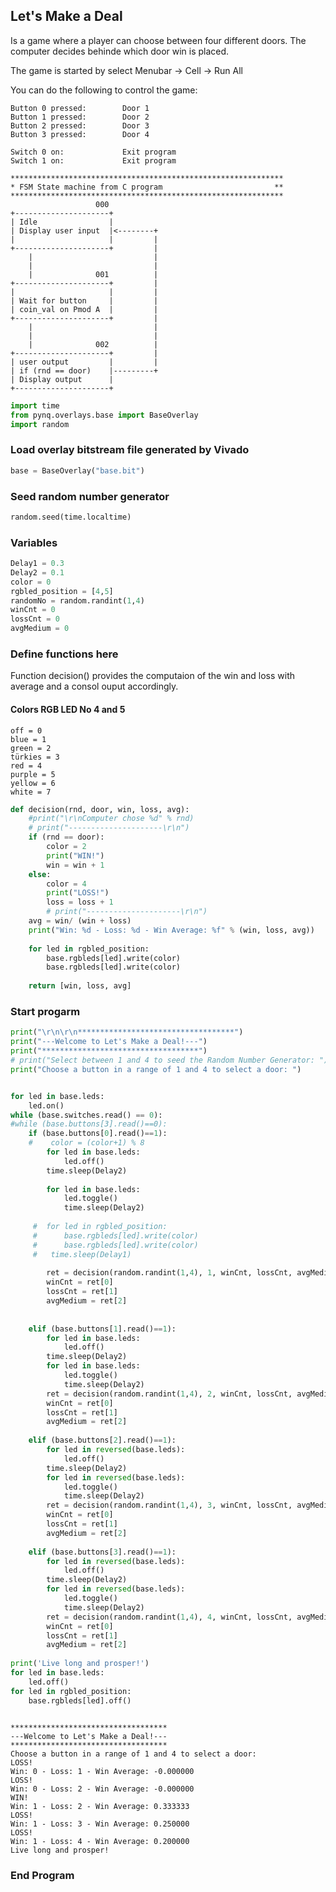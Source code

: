 
## Let's Make a Deal

Is a game where a player can choose between four different doors. The computer decides behinde which door win is placed.

The game is started by select Menubar -> Cell -> Run All

You can do the following to control the game:
    
    Button 0 pressed:        Door 1
    Button 1 pressed:        Door 2
    Button 2 pressed:        Door 3
    Button 3 pressed:        Door 4
    
    Switch 0 on:             Exit program
    Switch 1 on:             Exit program 
   
    *************************************************************
    * FSM State machine from C program                         **
    *************************************************************
                       000
    +---------------------+
    | Idle                |
    | Display user input  |<--------+
    |                     |         |
    +---------------------+         |
        |                           |
        |                           |
        |              001          |
    +---------------------+         |
    |                     |         |
    | Wait for button     |         |
    | coin_val on Pmod A  |         |
    +---------------------+         |
        |                           |
        |                           |
        |              002          |
    +---------------------+         |
    | user output         |         |
    | if (rnd == door)    |---------+
    | Display output      |
    +---------------------+
 


```python
import time
from pynq.overlays.base import BaseOverlay
import random
```

### Load overlay bitstream file generated by Vivado


```python
base = BaseOverlay("base.bit")
```

### Seed random number generator


```python
random.seed(time.localtime)
```

### Variables


```python
Delay1 = 0.3
Delay2 = 0.1
color = 0
rgbled_position = [4,5]
randomNo = random.randint(1,4)
winCnt = 0
lossCnt = 0
avgMedium = 0
```

### Define functions here
Function decision() provides the computaion of the win and loss with average and a consol ouput accordingly.
#### Colors RGB LED No 4 and 5
    off = 0
    blue = 1
    green = 2
    türkies = 3
    red = 4
    purple = 5
    yellow = 6
    white = 7



```python
def decision(rnd, door, win, loss, avg):
    #print("\r\nComputer chose %d" % rnd)
    # print("---------------------\r\n")
    if (rnd == door):
        color = 2
        print("WIN!")
        win = win + 1
    else:
        color = 4
        print("LOSS!")
        loss = loss + 1
        # print("---------------------\r\n")
    avg = win/ (win + loss)
    print("Win: %d - Loss: %d - Win Average: %f" % (win, loss, avg))
    
    for led in rgbled_position:
        base.rgbleds[led].write(color)
        base.rgbleds[led].write(color)
            
    return [win, loss, avg]
```

### Start progarm


```python
print("\r\n\r\n***********************************")
print("---Welcome to Let's Make a Deal!---")
print("***********************************")
# print("Select between 1 and 4 to seed the Random Number Generator: ")
print("Choose a button in a range of 1 and 4 to select a door: ")


for led in base.leds:
    led.on()    
while (base.switches.read() == 0):
#while (base.buttons[3].read()==0):
    if (base.buttons[0].read()==1):
    #    color = (color+1) % 8
        for led in base.leds:
            led.off()
        time.sleep(Delay2)
        
        for led in base.leds:
            led.toggle()
            time.sleep(Delay2)
            
     #  for led in rgbled_position:
     #      base.rgbleds[led].write(color)
     #      base.rgbleds[led].write(color)
     #   time.sleep(Delay1)
        
        ret = decision(random.randint(1,4), 1, winCnt, lossCnt, avgMedium)
        winCnt = ret[0]
        lossCnt = ret[1]
        avgMedium = ret[2]
        
        
    elif (base.buttons[1].read()==1):
        for led in base.leds:
            led.off()
        time.sleep(Delay2)
        for led in base.leds:
            led.toggle()
            time.sleep(Delay2)
        ret = decision(random.randint(1,4), 2, winCnt, lossCnt, avgMedium)
        winCnt = ret[0]
        lossCnt = ret[1]
        avgMedium = ret[2]
            
    elif (base.buttons[2].read()==1):
        for led in reversed(base.leds):
            led.off()
        time.sleep(Delay2)
        for led in reversed(base.leds):
            led.toggle()
            time.sleep(Delay2)        
        ret = decision(random.randint(1,4), 3, winCnt, lossCnt, avgMedium)
        winCnt = ret[0]
        lossCnt = ret[1]
        avgMedium = ret[2]
            
    elif (base.buttons[3].read()==1):
        for led in reversed(base.leds):
            led.off()
        time.sleep(Delay2)
        for led in reversed(base.leds):
            led.toggle()
            time.sleep(Delay2)  
        ret = decision(random.randint(1,4), 4, winCnt, lossCnt, avgMedium)
        winCnt = ret[0]
        lossCnt = ret[1]
        avgMedium = ret[2]
        
print('Live long and prosper!')
for led in base.leds:
    led.off()
for led in rgbled_position:
    base.rgbleds[led].off()
    
```

    
    
    ***********************************
    ---Welcome to Let's Make a Deal!---
    ***********************************
    Choose a button in a range of 1 and 4 to select a door: 
    LOSS!
    Win: 0 - Loss: 1 - Win Average: -0.000000
    LOSS!
    Win: 0 - Loss: 2 - Win Average: -0.000000
    WIN!
    Win: 1 - Loss: 2 - Win Average: 0.333333
    LOSS!
    Win: 1 - Loss: 3 - Win Average: 0.250000
    LOSS!
    Win: 1 - Loss: 4 - Win Average: 0.200000
    Live long and prosper!


### End Program

